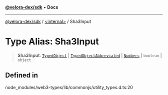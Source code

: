 [**@velora-dex/sdk**](../../README.md) • **Docs**

***

[@velora-dex/sdk](../../globals.md) / [\<internal\>](../README.md) / Sha3Input

# Type Alias: Sha3Input

> **Sha3Input**: [`TypedObject`](TypedObject.md) \| [`TypedObjectAbbreviated`](TypedObjectAbbreviated.md) \| [`Numbers`](Numbers.md) \| `boolean` \| `object`

## Defined in

node\_modules/web3-types/lib/commonjs/utility\_types.d.ts:20

